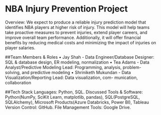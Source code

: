 # NBA Injury Prevention Project

Overview: We expect to produce a reliable injury prediction model that identifies NBA players at
higher risk of injury. This model will help teams take proactive measures to prevent
injuries, extend player careers, and improve overall team performance. Additionally,
it will offer financial benefits by reducing medical costs and minimizing the impact of
injuries on player salaries.

##Team Members & Roles
• Jay Shah - Data Engineer/Database Designer: SQL & database design, ER modeling,
normalization
• Tea Adams - Data Analyst/Predictive Modeling Lead: Programming, analysis, problem-
solving, and predictive modeling
• Shriniketh Mukundan - Data Visualization/Reporting Lead: Data visualization, com-
munication, collaboration

##Tech Stack
Languages: Python, SQL.
Discussed Tools & Software: Python(NumPy, SciKit Learn, matplotlib, pandas), SQL(PostgreSQL, SQLAlchemy), Microsoft Products(Azure Databricks, Power BI), Tableau
Version Control: GitHub.
File Management Tools: Google Drive.


